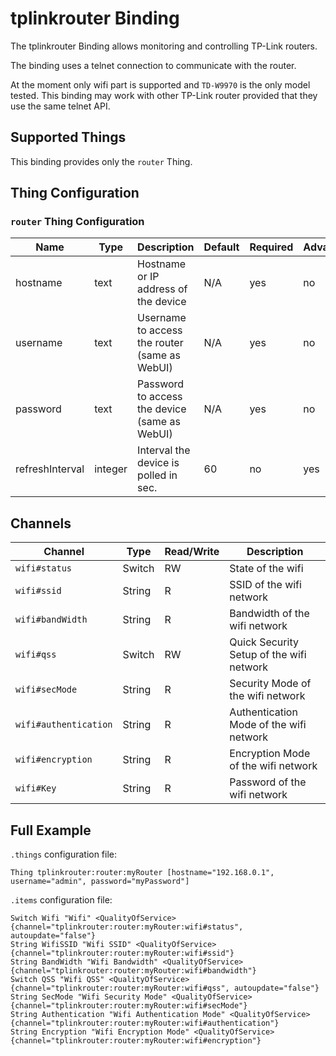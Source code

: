 # tplinkrouter Binding

The tplinkrouter Binding allows monitoring and controlling TP-Link routers.

The binding uses a telnet connection to communicate with the router.

At the moment only wifi part is supported and `TD-W9970` is the only model tested.
This binding may work with other TP-Link router provided that they use the same telnet API.

## Supported Things

This binding provides only the `router` Thing.

## Thing Configuration

### `router` Thing Configuration

| Name            | Type    | Description                                   | Default | Required | Advanced |
|-----------------|---------|-----------------------------------------------|---------|----------|----------|
| hostname        | text    | Hostname or IP address of the device          | N/A     | yes      | no       |
| username        | text    | Username to access the router (same as WebUI) | N/A     | yes      | no       |
| password        | text    | Password to access the device (same as WebUI) | N/A     | yes      | no       |
| refreshInterval | integer | Interval the device is polled in sec.         | 60      | no       | yes      |

## Channels

| Channel               | Type   | Read/Write | Description                              |
|-----------------------|--------|------------|------------------------------------------|
| `wifi#status`         | Switch | RW         | State of the wifi                        |
| `wifi#ssid`           | String | R          | SSID of the wifi network                 |
| `wifi#bandWidth`      | String | R          | Bandwidth of the wifi network            |
| `wifi#qss`            | Switch | RW         | Quick Security Setup of the wifi network |
| `wifi#secMode`        | String | R          | Security Mode of the wifi network        |
| `wifi#authentication` | String | R          | Authentication Mode of the wifi network  |
| `wifi#encryption`     | String | R          | Encryption Mode of the wifi network      |
| `wifi#Key`            | String | R          | Password of the wifi network             |

## Full Example

`.things` configuration file:

```
Thing tplinkrouter:router:myRouter [hostname="192.168.0.1", username="admin", password="myPassword"]
```

`.items` configuration file:

```
Switch Wifi "Wifi" <QualityOfService> {channel="tplinkrouter:router:myRouter:wifi#status", autoupdate="false"}
String WifiSSID "Wifi SSID" <QualityOfService> {channel="tplinkrouter:router:myRouter:wifi#ssid"}
String BandWidth "Wifi Bandwidth" <QualityOfService> {channel="tplinkrouter:router:myRouter:wifi#bandwidth"}
Switch QSS "Wifi QSS" <QualityOfService> {channel="tplinkrouter:router:myRouter:wifi#qss", autoupdate="false"}
String SecMode "Wifi Security Mode" <QualityOfService> {channel="tplinkrouter:router:myRouter:wifi#secMode"}
String Authentication "Wifi Authentication Mode" <QualityOfService> {channel="tplinkrouter:router:myRouter:wifi#authentication"}
String Encryption "Wifi Encryption Mode" <QualityOfService> {channel="tplinkrouter:router:myRouter:wifi#encryption"}
```
